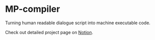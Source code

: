 # MP-compiler
Turning human readable dialogue script into machine executable code.

Check out detailed project page on [Notion](https://www.notion.so/MP-Compiler-c9771abfb5744d7a9e94db6556209c20).
